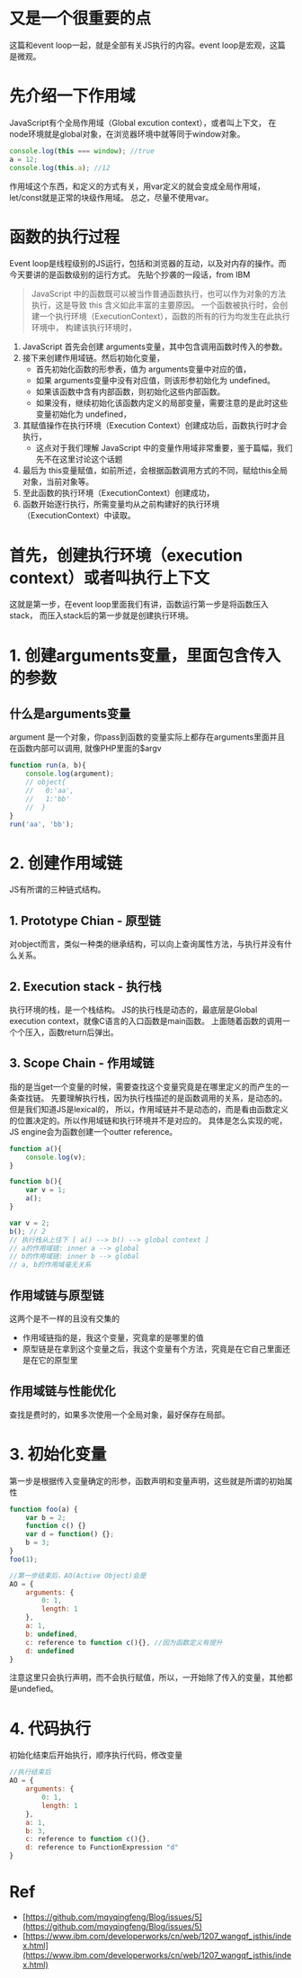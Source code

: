 # 又是一个很重要的点
这篇和event loop一起，就是全部有关JS执行的内容。event loop是宏观，这篇是微观。

# 先介绍一下作用域
JavaScript有个全局作用域（Global excution context），或者叫上下文，
在node环境就是global对象，在浏览器环境中就等同于window对象。
```javascript
console.log(this === window); //true
a = 12;
console.log(this.a); //12
```
作用域这个东西，和定义的方式有关，用var定义的就会变成全局作用域，let/const就是正常的块级作用域。
总之，尽量不使用var。

# 函数的执行过程
Event loop是线程级别的JS运行，包括和浏览器的互动，以及对内存的操作。而今天要讲的是函数级别的运行方式。
先贴个抄袭的一段话，from IBM

> JavaScript 中的函数既可以被当作普通函数执行，也可以作为对象的方法执行，这是导致 this 含义如此丰富的主要原因。
一个函数被执行时，会创建一个执行环境（ExecutionContext），函数的所有的行为均发生在此执行环境中，
构建该执行环境时，
1. JavaScript 首先会创建 arguments变量，其中包含调用函数时传入的参数。
2. 接下来创建作用域链。然后初始化变量，
    - 首先初始化函数的形参表，值为 arguments变量中对应的值，
    - 如果 arguments变量中没有对应值，则该形参初始化为 undefined。
    - 如果该函数中含有内部函数，则初始化这些内部函数。
    - 如果没有，继续初始化该函数内定义的局部变量，需要注意的是此时这些变量初始化为 undefined，
3. 其赋值操作在执行环境（Execution Context）创建成功后，函数执行时才会执行，
    - 这点对于我们理解 JavaScript 中的变量作用域非常重要，鉴于篇幅，我们先不在这里讨论这个话题
4. 最后为 this变量赋值，如前所述，会根据函数调用方式的不同，赋给this全局对象，当前对象等。
5. 至此函数的执行环境（ExecutionContext）创建成功，
6. 函数开始逐行执行，所需变量均从之前构建好的执行环境（ExecutionContext）中读取。

# 首先，创建执行环境（execution context）或者叫执行上下文
这就是第一步，在event loop里面我们有讲，函数运行第一步是将函数压入stack，
而压入stack后的第一步就是创建执行环境。

# 1. 创建arguments变量，里面包含传入的参数
## 什么是arguments变量
argument 是一个对象，你pass到函数的变量实际上都存在arguments里面并且在函数内部可以调用, 就像PHP里面的$argv
```javascript
function run(a, b){
    console.log(argument);
	// object{
	//   0:'aa',
	//   1:'bb' 
	//  }
}
run('aa', 'bb');
```

# 2. 创建作用域链
JS有所谓的三种链式结构。

## 1. Prototype Chian - 原型链
对object而言，类似一种类的继承结构，可以向上查询属性方法，与执行并没有什么关系。

## 2. Execution stack - 执行栈
执行环境的栈，是一个栈结构。
JS的执行栈是动态的，最底层是Global execution context，就像C语言的入口函数是main函数。
上面随着函数的调用一个个压入，函数return后弹出。

## 3. Scope Chain - 作用域链
指的是当get一个变量的时候，需要查找这个变量究竟是在哪里定义的而产生的一条查找链。
先要理解执行栈，因为执行栈描述的是函数调用的关系，是动态的。但是我们知道JS是lexical的，
所以，作用域链并不是动态的，而是看由函数定义的位置决定的。所以作用域链和执行环境并不是对应的。
具体是怎么实现的呢，JS engine会为函数创建一个outter reference。

```javascript
function a(){
	console.log(v);
}

function b(){
	var v = 1;
	a();
}

var v = 2;
b(); // 2   
// 执行栈从上往下 [ a() --> b() --> global context ]
// a的作用域链: inner a --> global
// b的作用域链: inner b --> global
// a, b的作用域毫无关系
```

## 作用域链与原型链
这两个是不一样的且没有交集的
- 作用域链指的是，我这个变量，究竟拿的是哪里的值
- 原型链是在拿到这个变量之后，我这个变量有个方法，究竟是在它自己里面还是在它的原型里

## 作用域链与性能优化
查找是费时的，如果多次使用一个全局对象，最好保存在局部。

# 3. 初始化变量
第一步是根据传入变量确定的形参，函数声明和变量声明，这些就是所谓的初始属性
```javascript
function foo(a) {
	var b = 2;
	function c() {}
	var d = function() {};
	b = 3;
}
foo(1);

//第一步结束后，AO(Active Object)会是
AO = {
    arguments: {
        0: 1,
        length: 1
    },
    a: 1,
    b: undefined,
    c: reference to function c(){}, //因为函数定义有提升
    d: undefined
}
```
注意这里只会执行声明，而不会执行赋值，所以，一开始除了传入的变量，其他都是undefied。

# 4. 代码执行
初始化结束后开始执行，顺序执行代码，修改变量
```javascript
//执行结束后
AO = {
    arguments: {
        0: 1,
        length: 1
    },
    a: 1,
    b: 3,
    c: reference to function c(){},
    d: reference to FunctionExpression "d"
}
```

# Ref
- [https://github.com/mqyqingfeng/Blog/issues/5](https://github.com/mqyqingfeng/Blog/issues/5)
- [https://www.ibm.com/developerworks/cn/web/1207_wangqf_jsthis/index.html](https://www.ibm.com/developerworks/cn/web/1207_wangqf_jsthis/index.html)